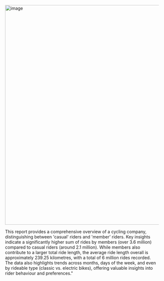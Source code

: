 <img width="1302" height="718" alt="image" src="https://github.com/user-attachments/assets/28d762b5-2e0e-4d56-b7c1-b96cdda891ad" />

This report provides a comprehensive overview of a cycling company, distinguishing between 'casual' riders and 'member' riders. Key insights indicate a significantly higher sum of rides by members (over 3.6 million) compared to casual riders (around 2.1 million). While members also contribute to a larger total ride length, the average ride length overall is approximately 239.25 kilometres, with a total of 6 million rides recorded. The data also highlights trends across months, days of the week, and even by rideable type (classic vs. electric bikes), offering valuable insights into rider behaviour and preferences."
